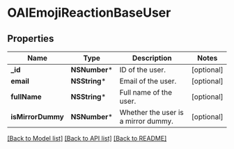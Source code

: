 # OAIEmojiReactionBaseUser

## Properties
Name | Type | Description | Notes
------------ | ------------- | ------------- | -------------
**_id** | **NSNumber*** | ID of the user.  | [optional] 
**email** | **NSString*** | Email of the user.  | [optional] 
**fullName** | **NSString*** | Full name of the user.  | [optional] 
**isMirrorDummy** | **NSNumber*** | Whether the user is a mirror dummy.  | [optional] 

[[Back to Model list]](../README.md#documentation-for-models) [[Back to API list]](../README.md#documentation-for-api-endpoints) [[Back to README]](../README.md)


